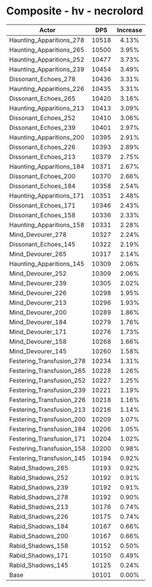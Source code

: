 # Composite - hv - necrolord
| Actor | DPS | Increase |
|---|:---:|:---:|
|Haunting_Apparitions_278|10518|4.13%|
|Haunting_Apparitions_265|10500|3.95%|
|Haunting_Apparitions_252|10477|3.73%|
|Haunting_Apparitions_239|10454|3.49%|
|Dissonant_Echoes_278|10436|3.31%|
|Haunting_Apparitions_226|10435|3.31%|
|Dissonant_Echoes_265|10420|3.16%|
|Haunting_Apparitions_213|10413|3.09%|
|Dissonant_Echoes_252|10410|3.06%|
|Dissonant_Echoes_239|10401|2.97%|
|Haunting_Apparitions_200|10395|2.91%|
|Dissonant_Echoes_226|10393|2.89%|
|Dissonant_Echoes_213|10379|2.75%|
|Haunting_Apparitions_184|10371|2.67%|
|Dissonant_Echoes_200|10370|2.66%|
|Dissonant_Echoes_184|10358|2.54%|
|Haunting_Apparitions_171|10351|2.48%|
|Dissonant_Echoes_171|10346|2.43%|
|Dissonant_Echoes_158|10336|2.33%|
|Haunting_Apparitions_158|10331|2.28%|
|Mind_Devourer_278|10327|2.24%|
|Dissonant_Echoes_145|10322|2.19%|
|Mind_Devourer_265|10317|2.14%|
|Haunting_Apparitions_145|10309|2.06%|
|Mind_Devourer_252|10309|2.06%|
|Mind_Devourer_239|10305|2.02%|
|Mind_Devourer_226|10298|1.95%|
|Mind_Devourer_213|10296|1.93%|
|Mind_Devourer_200|10289|1.86%|
|Mind_Devourer_184|10279|1.76%|
|Mind_Devourer_171|10276|1.73%|
|Mind_Devourer_158|10268|1.66%|
|Mind_Devourer_145|10260|1.58%|
|Festering_Transfusion_278|10234|1.31%|
|Festering_Transfusion_265|10228|1.26%|
|Festering_Transfusion_252|10227|1.25%|
|Festering_Transfusion_239|10221|1.19%|
|Festering_Transfusion_226|10218|1.16%|
|Festering_Transfusion_213|10216|1.14%|
|Festering_Transfusion_200|10209|1.07%|
|Festering_Transfusion_184|10206|1.05%|
|Festering_Transfusion_171|10204|1.02%|
|Festering_Transfusion_158|10200|0.98%|
|Festering_Transfusion_145|10194|0.92%|
|Rabid_Shadows_265|10193|0.92%|
|Rabid_Shadows_252|10192|0.91%|
|Rabid_Shadows_239|10192|0.91%|
|Rabid_Shadows_278|10192|0.90%|
|Rabid_Shadows_213|10176|0.74%|
|Rabid_Shadows_226|10175|0.74%|
|Rabid_Shadows_184|10167|0.66%|
|Rabid_Shadows_200|10167|0.66%|
|Rabid_Shadows_158|10152|0.50%|
|Rabid_Shadows_171|10150|0.49%|
|Rabid_Shadows_145|10125|0.24%|
|Base|10101|0.00%|
